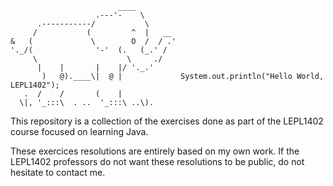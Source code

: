 ```
                        ____
                   .---'-    \
      .-----------/           \
     /           (         ^  |   __
&   (             \        O  /  / .'
'._/(              '-'  (.   (_.' /
     \                    \     ./
      |    |       |    |/ '._.'
       )   @).____\|  @ |             System.out.println("Hello World, LEPL1402");
   .  /    /       (    |             
  \|, '_:::\  . ..  '_:::\ ..\).

```
This repository is a collection of the exercises done as part of the LEPL1402 course focused on learning Java.

These exercices resolutions are entirely based on my own work. If the LEPL1402 professors do not want these resolutions to be public, do not hesitate to contact me.
